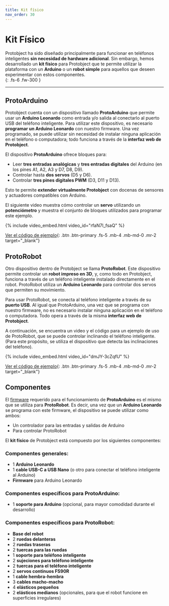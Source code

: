 ```yaml
---
title: Kit físico
nav_order: 30
---
```



# Kit Físico  

Protobject ha sido diseñado principalmente para funcionar en teléfonos inteligentes **sin necesidad de hardware adicional**. Sin embargo, hemos desarrollado un **kit físico** para Protobject que te permite utilizar la plataforma con un **Arduino** o un **robot simple** para aquellos que deseen experimentar con estos componentes.  
{: .fs-6 .fw-300 }

---

## **ProtoArduino**  

Protobject cuenta con un dispositivo llamado **ProtoArduino** que permite usar un **Arduino Leonardo** como entrada y/o salida al conectarlo al puerto USB del teléfono inteligente. Para utilizar este dispositivo, es necesario **programar un Arduino Leonardo** con nuestro firmware. Una vez programado, se puede utilizar sin necesidad de instalar ninguna aplicación en el teléfono o computadora; todo funciona a través de la **interfaz web de Protobject**.  

El dispositivo **ProtoArduino** ofrece bloques para:  
- Leer **tres entradas analógicas** y **tres entradas digitales** del Arduino (en los pines A1, A2, A3 y D7, D8, D9).  
- Controlar hasta **dos servos** (D5 y D6).  
- Controlar **tres pines digitales PWM** (D3, D11 y D13).  

Esto te permite **extender virtualmente Protobject** con docenas de sensores y actuadores compatibles con Arduino.  

El siguiente video muestra cómo controlar un **servo** utilizando un **potenciómetro** y muestra el conjunto de bloques utilizados para programar este ejemplo.  

{% include video_embed.html video_id="rfaN7I_fsaQ" %}

[Ver el código de ejemplo](https://app.protobject.com/generate?zz-arduinoservo&amp;es&amp;dynamic&amp;-1){: .btn .btn-primary .fs-5 .mb-4 .mb-md-0 .mr-2 target="_blank"}



## **ProtoRobot**  

Otro dispositivo dentro de Protobject se llama **ProtoRobot**. Este dispositivo permite controlar un **robot impreso en 3D**, y, como todo en Protobject, funciona a través de un teléfono inteligente instalado directamente en el robot. ProtoRobot utiliza un **Arduino Leonardo** para controlar dos servos que permiten su movimiento.  

Para usar ProtoRobot, se conecta al teléfono inteligente a través de su **puerto USB**. Al igual que ProtoArduino, una vez que se programa con nuestro firmware, no es necesario instalar ninguna aplicación en el teléfono o computadora. Todo opera a través de la misma **interfaz web de Protobject**.  

A continuación, se encuentra un video y el código para un ejemplo de uso de ProtoRobot, que se puede controlar inclinando el teléfono inteligente. (Para este propósito, se utiliza el dispositivo que detecta las inclinaciones del teléfono).  

{% include video_embed.html video_id="dmJY-3cZqfU" %}

[Ver el código de ejemplo](https://app.protobject.com/generate?zz-robot2&amp;es&amp;dynamic&amp;-1){: .btn .btn-primary .fs-5 .mb-4 .mb-md-0 .mr-2 target="_blank"}


## **Componentes**  

El [firmware](https://framework.protobject.com/components/arduino.html) requerido para el funcionamiento de **ProtoArduino** es el mismo que se utiliza para **ProtoRobot**. Es decir, una vez que un **Arduino Leonardo** se programa con este firmware, el dispositivo se puede utilizar como ambos:  
- Un controlador para las entradas y salidas de Arduino  
- Para controlar ProtoRobot  

El **kit físico** de Protobject está compuesto por los siguientes componentes:  

### **Componentes generales:**  
- 1 **Arduino Leonardo**  
- 1 **cable USB-C a USB Nano** (o otro para conectar el teléfono inteligente al Arduino)  
- **Firmware** para Arduino Leonardo  

### **Componentes específicos para ProtoArduino:**  
- 1 **soporte para Arduino** (opcional, para mayor comodidad durante el desarrollo)  

### **Componentes específicos para ProtoRobot:**  
- **Base del robot**  
- 2 **ruedas delanteras**  
- 2 **ruedas traseras**  
- 2 **tuercas para las ruedas**  
- 1 **soporte para teléfono inteligente**  
- 2 **sujeciones para teléfono inteligente**  
- 2 **tuercas para el teléfono inteligente**  
- 2 **servos continuos FS90R**  
- 1 **cable hembra-hembra**  
- 3 **cables macho-macho**  
- 4 **elásticos pequeños**  
- 2 **elásticos medianos** (opcionales, para que el robot funcione en superficies irregulares)
